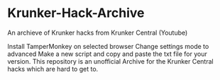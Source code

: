 # Krunker-Hack-Archive
An archieve of Krunker hacks from Krunker Central (Youtube)

Install TamperMonkey on selected browser
Change settings mode to advanced
Make a new script and copy and paste the txt file for your version.
This repository is an unofficial Archive for the Krunker Central hacks which are hard to get to.
